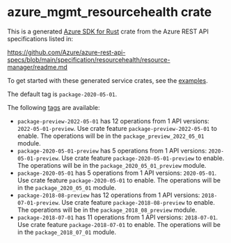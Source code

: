 # azure_mgmt_resourcehealth crate

This is a generated [Azure SDK for Rust](https://github.com/Azure/azure-sdk-for-rust) crate from the Azure REST API specifications listed in:

https://github.com/Azure/azure-rest-api-specs/blob/main/specification/resourcehealth/resource-manager/readme.md

To get started with these generated service crates, see the [examples](https://github.com/Azure/azure-sdk-for-rust/blob/main/services/README.md#examples).

The default tag is `package-2020-05-01`.

The following [tags](https://github.com/Azure/azure-sdk-for-rust/blob/main/services/tags.md) are available:

- `package-preview-2022-05-01` has 12 operations from 1 API versions: `2022-05-01-preview`. Use crate feature `package-preview-2022-05-01` to enable. The operations will be in the `package_preview_2022_05_01` module.
- `package-2020-05-01-preview` has 5 operations from 1 API versions: `2020-05-01-preview`. Use crate feature `package-2020-05-01-preview` to enable. The operations will be in the `package_2020_05_01_preview` module.
- `package-2020-05-01` has 5 operations from 1 API versions: `2020-05-01`. Use crate feature `package-2020-05-01` to enable. The operations will be in the `package_2020_05_01` module.
- `package-2018-08-preview` has 12 operations from 1 API versions: `2018-07-01-preview`. Use crate feature `package-2018-08-preview` to enable. The operations will be in the `package_2018_08_preview` module.
- `package-2018-07-01` has 11 operations from 1 API versions: `2018-07-01`. Use crate feature `package-2018-07-01` to enable. The operations will be in the `package_2018_07_01` module.